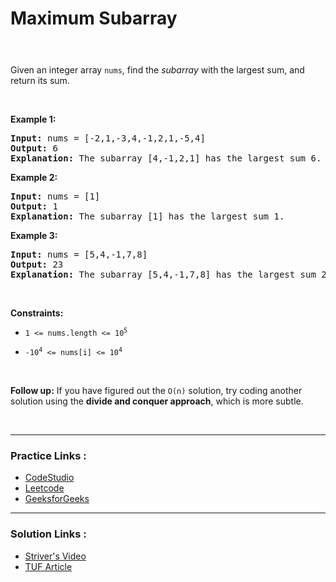 
<!-- Heading -->
<h1> Maximum Subarray </h1>


<p style="color : rgba(255, 255, 255, 0.65);padding-bottom: 0.25rem; padding-top: 0.25rem;    padding-left: 0.625rem; padding-right: 0.625rem; display:inline; font-size: 1.25rem">Medium</p>

<br>

<!-- Problem Statement -->
Given an integer array `nums`, find the *subarray* with the largest sum, and return its sum.



<!-- line break -->
<p>&nbsp</p>

<!-- example 1 -->
<strong>Example 1:</strong>
<pre>
<strong>Input:</strong> nums = [-2,1,-3,4,-1,2,1,-5,4]
<strong>Output:</strong> 6
<strong>Explanation:</strong> The subarray [4,-1,2,1] has the largest sum 6.
</pre>

<!-- example 2 -->
<strong>Example 2:</strong>
<pre>
<strong>Input:</strong> nums = [1]
<strong>Output:</strong> 1
<strong>Explanation:</strong> The subarray [1] has the largest sum 1.
</pre>

<!-- example 3 -->
<strong>Example 3:</strong>
<pre>
<strong>Input:</strong> nums = [5,4,-1,7,8]
<strong>Output:</strong> 23
<strong>Explanation:</strong> The subarray [5,4,-1,7,8] has the largest sum 23.
</pre>


<!-- line break -->
<p>&nbsp</p>


<!-- constraints -->
<strong>Constraints:</strong>
- <p><code>1 <= nums.length <= 10<sup>5</sup></code></p>
- <p><code>-10<sup>4</sup> <= nums[i] <= 10<sup>4</sup></code></p>

<!-- line break -->
<p>&nbsp</p>


<strong>Follow up:</strong> If you have figured out the `O(n)` solution, try coding another solution using the <strong>divide and conquer approach</strong>, which is more subtle.

<!-- line break -->
<p>&nbsp</p>


<!-- horizontal rule -->
<hr>


<!-- Practice Link -->
<h3> Practice Links : </h3>

- [CodeStudio](https://www.codingninjas.com/codestudio/problems/630526?topList=striver-sde-sheet-problems&utm_source=striver&utm_medium=website)
- [Leetcode](https://leetcode.com/problems/maximum-subarray/)
- [GeeksforGeeks](https://practice.geeksforgeeks.org/problems/kadanes-algorithm-1587115620/1)

<hr>

<!-- Resources -->
<h3> Solution Links : </h3>

- [Striver's Video](https://youtu.be/AHZpyENo7k4)
- [TUF Article](https://takeuforward.org/data-structure/kadanes-algorithm-maximum-subarray-sum-in-an-array/)